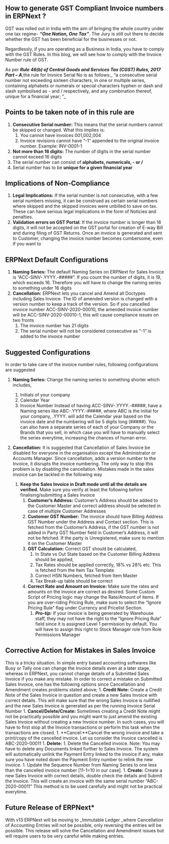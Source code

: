 ## How to generate GST Compliant Invoice numbers in ERPNext ?

GST was rolled out in India with the aim of bringing the whole country under one tax regime- **_“One Nation, One Tax”_**. The Jury is still out there to decide whether the GST has been beneficial for the businesses or not.

Regardlessly, if you are operating as a Business in India, you have to comply with the GST Rules. In this blog, we will see how to comply with the Invoice Number rule of GST.

As per **_Rule 46(b) of  Central Goods and Services Tax (CGST) Rules, 2017 Part – A_**,the rule for Invoice Serial No is as follows:_ “a consecutive serial number not exceeding sixteen characters, in one or multiple series, containing alphabets or numerals or special characters hyphen or dash and slash symbolised as - and / respectively, and any combination thereof, unique for a financial year; “_

## Points to be taken note of in this rule are

1. **Consecutive Serial number:** This means that the serial numbers cannot be skipped or changed. What this implies is:
    1.  You cannot have invoices 001,002,004
    1. Invoice revisions cannot have “-1” appended to the original invoice number. Example: INV-0001-1
1. **Not more than 16 digits:** The number of digits in the serial number cannot exceed 16 digits
1. The serial number can consist of **alphabets, numericals, - or  /**
1. Serial number has to be **unique for a given financial year**

## Implications of Non-Compliance


1. **Legal Implications:** If the serial number is not consecutive, with a few serial numbers missing, it can be construed as certain serial numbers where skipped and the skipped invoices were unbilled to save on tax. These can have serious legal implications in the form of Noticies and penalties.
1. **Validation errors on GST Portal:** If the invoice number is longer than 16 digits, it will not be accepted on the GST portal for creation of E-way Bill and during filing of GST Returns. Once an invoice is generated and sent to Customer, changing the invoice number becomes cumbersome, even if you want to

## ERPNext Default Configurations

1. **Naming Series:** The default Naming Series on ERPNext for Sales Invoice is “ACC-SINV-.YYYY.-#####”. If you count the number of digits, it is 19, which exceeds 16. Therefore you will have to change the naming series to something under 16 digits
1. **Cancellation:** ERPNext lets you cancel and Amend all Doctypes including Sales Invoice. The ID of amended version is changed with a version number to keep a track of the version. So if you cancelled invoice number ACC-SINV-2020-00010, the amended invoice number will be ACC-SINV-2020-00010-1, this will cause compliance issues on two fronts
    1. The invoice number has 21 digits
    1. The serial number will not be considered consecutive as “-1” is added to the invoice number

## Suggested Configurations
In order to take care of the invoice number rules, following configurations are suggested

1. **Naming Series:** Change the naming series to something shorter which includes, 
    1. Initials of your company
    1. Calendar Year
    1. Invoice Number
Instead of having ACC-SINV-.YYYY.-#####, have a Naming series like ABC-.YYYY.-#####, where ABC is the initial for your company, .YYYY. will add the Calendar year based on the invoice date and the numbering will be 5 digits long (#####). You can also have a separate series of each of your Company or the Brands that you sell, in which case you will have to manually select the series everytime, increasing the chances of human error.

1. **Cancellation:** It is suggested that Cancellation of Sales Invoice be disabled for everyone in the organisation except the Administrator or Accounts Manager. Since cancellation, adds a version number to the Invoice, it disrupts the invoice numbering. The only way to stop this problem is by disabling the cancellation. Mistakes made in the sales invoice can be tackled in the following way
    1. **Keep the Sales Invoice in Draft mode until all the details are verified.** Make sure you verify at least the following before finalising/submitting a Sales Invoice
        1. **Customer’s Address:** Customer’s Address should be added to the Customer Master and correct address should be selected in case of multiple Customer Addresses
        1. **Customer GST Number:** The invoice should have Billing Address GST Number under the Address and Contact section. This is fetched from the Customer’s Address, if the GST number is not added in Party GST Number field in Customer’s Address, it will not be fetched. If the party is Unregistered, make sure to mention it on the Customer Master
        1. **GST Calculation:** Correct GST should be calculated, 
            1. In State vs Out State based on the Customer Billing Address should be applied, 
            1. Tax Rates should be applied correctly, 18% vs 28% etc. This is fetched from the Item Tax Template
            1. Correct HSN Numbers, fetched from Item Master
            1. Tax Break-up table should be correct
        1. **Correct Rate and Amount on Invoice:** Make sure the rates and amounts on the invoice are correct as desired. Some Custom Script of Pricing logic may change the Rate/Amount of items. If you are over-riding Pricing Rule, make sure to select the “Ignore Pricing Rule” flag under Currency and Pricelist Section.
            1. **_Pro-tip:_** If your invoice is being generated by Warehouse staff, they may not have the right to the “Ignore Pricing Rule” field since it is assigned Level 1 permission by default. You will have to assign this right to Stock Manager role from Role Permissions Manager

## Corrective Action for Mistakes in Sales Invoice

This is a tricky situation. In simple entry based accounting softwares like Busy or Tally one can change the Invoice details even at a later stage, whereas in ERPNext, you cannot change details of a Submitted Sales Invoice if you make any mistake. In order to correct a mistake on Submitted Sales Invoice, one has the following options since Cancellation and Amendment creates problems stated above;
        1. **Credit Note:** Create a Credit Note of the Sales Invoice in question and create a new Sales Invoice with correct details. This will make sure that the wrong Sales Invoice is nullified and the new Sales Invoice is generated as per the running Invoice Serial Number
        1. **Cancel/Delete/Create:** Sometimes creating a Credit Note might not be practically possible and you might want to just amend the existing Sales Invoice without creating a new Invoice number. In such cases, you will have to first stop all the Invoice transactions or perform this task when the transactions are closed.
            1. **Cancel:**Cancel the wrong invoice and take a print/copy of the cancelled invoice. Let us consider the Invoice cancelled is ABC-2020-00011
            1. **Delete:**
                1. Delete the Cancelled invoice. Note: You may have to delete any Documents linked further to Sales Invoice. The system will automatically unlink the Payment Entry linked to the invoice if any, make sure you have noted down the Payment Entry number to relink the new invoice.
                1. Update the Sequence Number from Naming Series to one less than the cancelled invoice number [11-1=10 in our case].
            1. **Create:** Create a new Sales Invoice with correct details, double check the details and Submit the invoice. This will create an invoice with the same serial number “ABC-2020-00011”
            This method is to be used carefully and might not be practical everytime.

## Future Release of ERPNext*

With v13 ERPNext will be moving to _Immutable Ledger _where Cancellation of Accounting Entries will not be possible, only reversing the entries will be possible. This release will solve the Cancellation and Amendment issues but will require users to be very careful while making entries.
